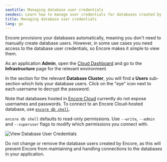 ```yaml
---
seotitle: Managing database user credentials
seodesc: Learn how to manage user credentials for databases created by Encore.
title: Managing database user credentials
lang: go
---
```


Encore provisions your databases automatically, meaning you don't need to manually create database users. However, in some use cases you need access to the database user credentials, so Encore makes it simple to view them.

As an application **Admin**, open the [Cloud Dashboard](https://app.encore.dev) and go to the **Infrastructure** page for the relevant environment.

In the section for the relevant **Database Cluster**, you will find a **Users** sub-section which lists your database users. Click on the "eye" icon next to each username to decrypt the password.

Note that databases hosted in [Encore Cloud](/docs/deploy/infra#encore-cloud) currently do not expose usernames and passwords.
To connect to an Encore Cloud-hosted database, use [`encore db shell`](https://encore.dev/docs/primitives/databases#connecting-to-databases).

`encore db shell` defaults to read-only permissions. Use `--write`, `--admin` and `--superuser` flags to modify which permissions you connect with.

<img src="/assets/docs/db-user.png" title="View Database User Credentials"/>

<Callout type="important">

Do not change or remove the database users created by Encore, as this will prevent Encore from maintaining and handling connections to the databases in your application.

</Callout>
